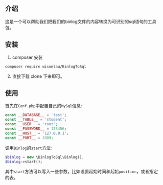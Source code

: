## 介绍
这是一个可以帮助我们把我们的binlog文件的内容转换为可识别的sql语句的工具包。

## 安装
1. composer 安装
```
composer require wisonlau/BinlogToSql 
```

2. 直接下载
clone 下来即可。

## 使用
首先在`Conf.php`中配置自己的`MySql`信息:
```php
const __DATABASE__ = 'test';
const __TABLE__ = 'student';
const __USER__ = 'root';
const __PASSWORD__ = 123456;
const __HOST__ = '127.0.0.1';
const __PORT__ = 3309;
```

调用`Binlog`的`start`方法:
```php
$binlog = new \BinlogToSql\Binlog();
$binlog->start();
```
其中`start`方法可以写入一些参数，比如设置起始时间和起始`position`，或者指定的表。